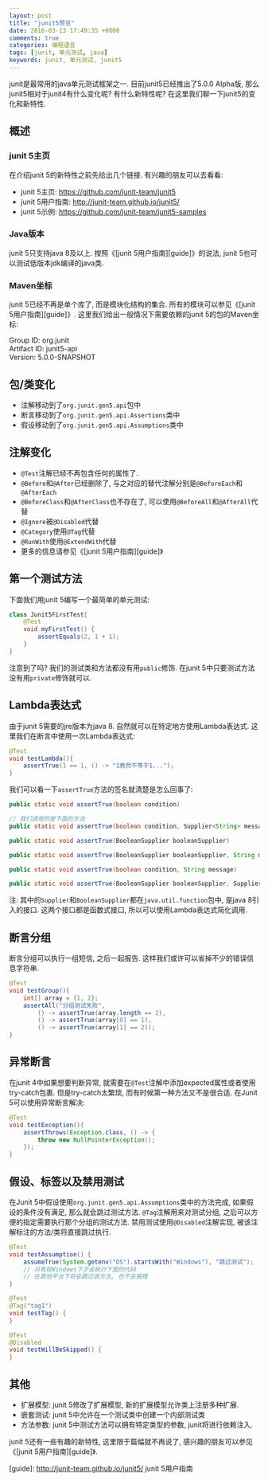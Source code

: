 ```yaml
---
layout: post
title: "junit5预览"
date: 2016-03-13 17:49:35 +0800
comments: true
categories: 编程语言
tags: [junit, 单元测试, java]
keywords: junit, 单元测试, junit5
---
```


junit是最常用的java单元测试框架之一. 目前junit5已经推出了5.0.0 Alpha版, 那么junit5相对于junit4有什么变化呢? 有什么新特性呢? 在这里我们聊一下junit5的变化和新特性.

## 概述
### junit 5主页
在介绍junit 5的新特性之前先给出几个链接. 有兴趣的朋友可以去看看:

- junit 5主页: https://github.com/junit-team/junit5
- junit 5用户指南: http://junit-team.github.io/junit5/
- junit 5示例: https://github.com/junit-team/junit5-samples

<!--more-->
### Java版本
junit 5只支持java 8及以上. 按照《[junit 5用户指南][guide]》的说法, junit 5也可以测试低版本jdk编译的java类.

### Maven坐标
junit 5已经不再是单个库了, 而是模块化结构的集合. 所有的模块可以参见《[junit 5用户指南][guide]》. 这里我们给出一般情况下需要依赖的junit 5的包的Maven坐标:

Group ID: org.junit <br/>
Artifact ID: junit5-api <br/>
Version: 5.0.0-SNAPSHOT

## 包/类变化

- 注解移动到了`org.junit.gen5.api`包中
- 断言移动到了`org.junit.gen5.api.Assertions`类中
- 假设移动到了`org.junit.gen5.api.Assumptions`类中

## 注解变化

- `@Test`注解已经不再包含任何的属性了.
- `@Before`和`@After`已经删除了, 与之对应的替代注解分别是`@BeforeEach`和`@AfterEach`
- `@BeforeClass`和`@AfterClass`也不存在了, 可以使用`@BeforeAll`和`@AfterAll`代替
- `@Ignore`被`@Disabled`代替
- `@Category`使用`@Tag`代替
- `@RunWith`使用`@ExtendWith`代替
- 更多的信息请参见《[junit 5用户指南][guide]》

## 第一个测试方法

下面我们用junit 5编写一个最简单的单元测试:

```java Junit5FirstTest.java
class Junit5FirstTest{
    @Test
    void myFirstTest() {
        assertEquals(2, 1 + 1);
    }
}
```

注意到了吗? 我们的测试类和方法都没有用`public`修饰. 在junit 5中只要测试方法没有用`private`修饰就可以.

## Lambda表达式
由于junit 5需要的jre版本为java 8. 自然就可以在特定地方使用Lambda表达式. 这里我们在断言中使用一次Lambda表达式:

``` java Junit5FirstTest.java
@Test
void testLambda(){
    assertTrue(1 == 1, () -> "1竟然不等于1...");
}
```

我们可以看一下`assertTrue`方法的签名就清楚是怎么回事了:

```java
public static void assertTrue(boolean condition)

// 我们调用的是下面的方法
public static void assertTrue(boolean condition, Supplier<String> messageSupplier)

public static void assertTrue(BooleanSupplier booleanSupplier)

public static void assertTrue(BooleanSupplier booleanSupplier, String message)

public static void assertTrue(boolean condition, String message)

public static void assertTrue(BooleanSupplier booleanSupplier, Supplier<String> messageSupplier)
```
注: 其中的`Supplier`和`BooleanSupplier`都在`java.util.function`包中, 是java 8引入的接口. 这两个接口都是函数式接口, 所以可以使用Lambda表达式简化调用.

## 断言分组
断言分组可以执行一组短信, 之后一起报告. 这样我们或许可以省掉不少的错误信息字符串.

```java
@Test
void testGroup(){
    int[] array = {1, 2};
    assertAll("分组测试失败",
        () -> assertTrue(array.length == 2),
        () -> assertTrue(array[0] == 1),
        () -> assertTrue(array[1] == 2));
}
```

## 异常断言
在junit 4中如果想要判断异常, 就需要在`@Test`注解中添加expected属性或者使用try-catch包裹. 但是try-catch太繁琐, 而有时候第一种方法又不是很合适. 在Junit 5可以使用异常断言解决:

```java
@Test
void testException(){
    assertThrows(Exception.class, () -> {
        throw new NullPointerException();
    });
}
```

## 假设、标签以及禁用测试
在Junit 5中假设使用`org.junit.gen5.api.Assumptions`类中的方法完成, 如果假设的条件没有满足, 那么就会跳过测试方法. `@Tag`注解用来对测试分组, 之后可以方便的指定需要执行那个分组的测试方法. 禁用测试使用`@Disabled`注解实现, 被该注解标注的方法/类将直接跳过执行.

``` java
@Test
void testAssumption() {
    assumeTrue(System.getenv("OS").startsWith("Windows"), "跳过测试");
    // 只有在Windows下才会执行下面的代码
    // 在其他平台下将会跳过该方法, 也不会报错
}

@Test
@Tag("tag1")
void testTag() {
}

@Test
@Disabled
void testWillBeSkipped() {
}
```

## 其他

- 扩展模型: junit 5修改了扩展模型, 新的扩展模型允许类上注册多种扩展.
- 嵌套测试: junit 5中允许在一个测试类中创建一个内部测试类
- 方法参数: junit 5中测试方法可以拥有特定类型的参数, junit将进行依赖注入.

junit 5还有一些有趣的新特性, 这里限于篇幅就不再说了, 感兴趣的朋友可以参见《[junit 5用户指南][guide]》.

[guide]: http://junit-team.github.io/junit5/ junit 5用户指南
